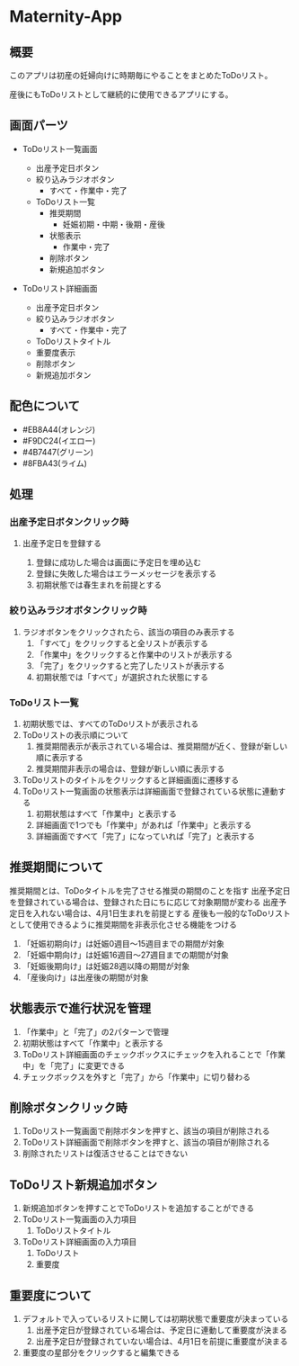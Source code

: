 # Maternity-App

## 概要

このアプリは初産の妊婦向けに時期毎にやることをまとめたToDoリスト。

産後にもToDoリストとして継続的に使用できるアプリにする。

## 画面パーツ

- ToDoリスト一覧画面
  - 出産予定日ボタン
  - 絞り込みラジオボタン
    - すべて・作業中・完了
  - ToDoリスト一覧
    - 推奨期間
      - 妊娠初期・中期・後期・産後
    - 状態表示
      - 作業中・完了
    - 削除ボタン
    - 新規追加ボタン

- ToDoリスト詳細画面
  - 出産予定日ボタン
  - 絞り込みラジオボタン
    - すべて・作業中・完了
  - ToDoリストタイトル
  - 重要度表示
  - 削除ボタン
  - 新規追加ボタン

## 配色について

- #EB8A44(オレンジ)
- #F9DC24(イエロー)
- #4B7447(グリーン)
- #8FBA43(ライム)

## 処理

### 出産予定日ボタンクリック時

1. 出産予定日を登録する

    1. 登録に成功した場合は画面に予定日を埋め込む
    1. 登録に失敗した場合はエラーメッセージを表示する
    1. 初期状態では春生まれを前提とする

### 絞り込みラジオボタンクリック時

1. ラジオボタンをクリックされたら、該当の項目のみ表示する
    1. 「すべて」をクリックすると全リストが表示する
    1. 「作業中」をクリックすると作業中のリストが表示する
    1. 「完了」をクリックすると完了したリストが表示する
    1. 初期状態では「すべて」が選択された状態にする

### ToDoリスト一覧

1. 初期状態では、すべてのToDoリストが表示される
1. ToDoリストの表示順について
    1. 推奨期間表示が表示されている場合は、推奨期間が近く、登録が新しい順に表示する
    1. 推奨期間非表示の場合は、登録が新しい順に表示する
1. ToDoリストのタイトルをクリックすると詳細画面に遷移する
1. ToDoリスト一覧画面の状態表示は詳細画面で登録されている状態に連動する
    1. 初期状態はすべて「作業中」と表示する
    1. 詳細画面で1つでも「作業中」があれば「作業中」と表示する
    1. 詳細画面ですべて「完了」になっていれば「完了」と表示する

## 推奨期間について

推奨期間とは、ToDoタイトルを完了させる推奨の期間のことを指す
出産予定日を登録されている場合は、登録された日にちに応じて対象期間が変わる
出産予定日を入れない場合は、4月1日生まれを前提とする
産後も一般的なToDoリストとして使用できるように推奨期間を非表示化させる機能をつける

1. 「妊娠初期向け」は妊娠0週目～15週目までの期間が対象
1. 「妊娠中期向け」は妊娠16週目～27週目までの期間が対象
1. 「妊娠後期向け」は妊娠28週以降の期間が対象
1. 「産後向け」は出産後の期間が対象

## 状態表示で進行状況を管理

1. 「作業中」と「完了」の2パターンで管理
1. 初期状態はすべて「作業中」と表示する
1. ToDoリスト詳細画面のチェックボックスにチェックを入れることで「作業中」を「完了」に変更できる
1. チェックボックスを外すと「完了」から「作業中」に切り替わる

## 削除ボタンクリック時

1. ToDoリスト一覧画面で削除ボタンを押すと、該当の項目が削除される
1. ToDoリスト詳細画面で削除ボタンを押すと、該当の項目が削除される
1. 削除されたリストは復活させることはできない

## ToDoリスト新規追加ボタン

1. 新規追加ボタンを押すことでToDoリストを追加することができる
1. ToDoリスト一覧画面の入力項目
    1. ToDoリストタイトル
1. ToDoリスト詳細画面の入力項目
    1. ToDoリスト
    1. 重要度

## 重要度について

1. デフォルトで入っているリストに関しては初期状態で重要度が決まっている
    1. 出産予定日が登録されている場合は、予定日に連動して重要度が決まる
    1. 出産予定日が登録されていない場合は、4月1日を前提に重要度が決まる
1. 重要度の星部分をクリックすると編集できる